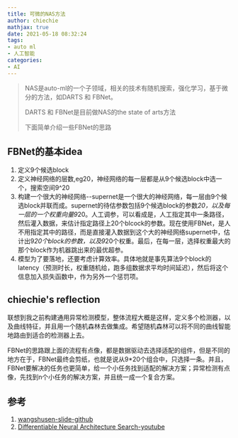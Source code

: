 ```yaml
---
title: 可微的NAS方法
author: chiechie
mathjax: true
date: 2021-05-18 08:32:24
tags:
- auto ml
- 人工智能
categories:
- AI
---
```


> NAS是auto-ml的一个子领域，相关的技术有随机搜索，强化学习，基于微分的方法，如DARTS 和 FBNet。
> 
> DARTS 和 FBNet是目前做NAS的the state of arts方法
>
> 下面简单介绍一些FBNet的思路



## FBNet的基本idea



1. 定义9个候选block
2. 定义神经网络的层数,eg20，神经网络的每一层都是从9个候选block中选一个，搜索空间9^20
3. 构建一个很大的神经网络--supernet是一个很大的神经网络，每一层由9个候选block并联而成。supernet的待估参数包括9个候选block的参数*20，以及每一层的一个权重向量9*20。人工调参，可以看成是，人工指定其中一条路径，然后灌入数据，来估计指定路径上20个blcock的参数。现在使用FBNet，是人不用指定其中的路径，而是直接灌入数据到这个大的神经网络supernet中，估计出9*20个block的参数，以及9*20个权重。最后，在每一层，选择权重最大的那个block作为机器跳出来的最优超参。
4. 模型为了要落地，还要考虑计算效率。具体地就是事先算法9个block的latency（预测时长，权重随机给，跑多组数据求平均时间延迟），然后将这个信息加入损失函数中，作为另外一个惩罚项。



## chiechie's reflection

联想到我之前构建通用异常检测模型，整体流程大概是这样，定义多个检测器，以及曲线特征，并且用一个随机森林去做集成。希望随机森林可以将不同的曲线智能地路由到适合的检测器上去。

FBNet的思路跟上面的流程有点像，都是数据驱动去选择适配的组件，但是不同的地方在于，FBNet最终会剪纸，也就是说从9*20个组合中，只选择一条。并且，FBNet要解决的任务也更简单，给一个小任务找到适配的解决方案；异常检测有点像，先找到n个小任务的解决方案，并且统一成一个复合方案。


## 参考
1. [wangshusen-slide-github](https://github.com/wangshusen/DeepLearning)
2. [Differentiable Neural Architecture Search-youtube](https://www.youtube.com/watch?v=D9m9-CXw_HY)
